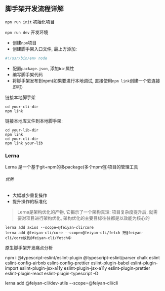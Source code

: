 ## 脚手架开发流程详解

`npm run init` 初始化项目

`npm run dev` 开发环境

* 创建`npm`项目
* 创建脚手架入口文件, 最上方添加:

```js
#!/usr/bin/env node
```

* 配置`package.json`, 添加`bin`属性
* 编写脚手架代码
* 将脚手架发布到npm(如果要进行本地调试, 直接使用`npm link`创建一个软连接即可)

链接本地脚手架

```shell
cd your-cli-dir
npm link
```

链接本地库文件到本地脚手架:

```shell
cd your-lib-dir
npm link
cd your-cli-dir
npm link your-lib
```

### Lerna

Lerna 是一个基于git+npm的多package(多个npm包)项目的管理工具

###### 优势

* 大幅减少重复操作
* 提升操作的标准化

> Lerna是架构优化的产物, 它揭示了一个架构真理: 项目复杂度提升后, 就需要对项目进行架构优化, 架构优化的主要目标往往都是以效能为核心的

```shell
lerna add axios --scope=@feiyan-cli/core
lerna add @feiyan-cli/core --scope=@feiyan-cli/fetch 把@feiyan-cli/core放到@feiyan-cli/fetch中
```

原生脚手架开发痛点分析

npm i @typescript-eslint/eslint-plugin @typescript-eslint/parser chalk eslint eslint-config-airbnb
eslint-config-prettier eslint-plugin-babel eslint-plugin-import eslint-plugin-jsx-a11y eslint-plugin-jsx-a11y
eslint-plugin-prettier eslint-plugin-react eslint-plugin-typescript -D

lerna add @feiyan-cli/dev-utils --scope=@feiyan-cli/cli


